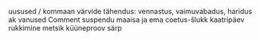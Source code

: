 uusused / kommaan
värvide tähendus: vennastus, vaimuvabadus, haridus
ak vanused
Comment suspendu
maaisa ja ema
coetus-šlukk
kaatripäev
rukkimine
metsik
küüneproov
särp
